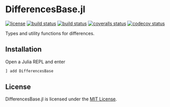 # DifferencesBase.jl

[![license](https://img.shields.io/badge/license-MIT-blue.svg)](https://github.com/laschuet/DifferencesBase.jl/blob/master/LICENSE.txt)
[![build status](https://travis-ci.org/laschuet/DifferencesBase.jl.svg?branch=master)](https://travis-ci.org/laschuet/DifferencesBase.jl)
[![build status](https://ci.appveyor.com/api/projects/status/0xk1rnv9jxys0a0n/branch/master?svg=true)](https://ci.appveyor.com/project/laschuet/differencesbase-jl/branch/master)
[![coveralls status](https://coveralls.io/repos/github/laschuet/DifferencesBase.jl/badge.svg?branch=master)](https://coveralls.io/github/laschuet/DifferencesBase.jl?branch=master)
[![codecov status](https://codecov.io/gh/laschuet/DifferencesBase.jl/branch/master/graph/badge.svg)](https://codecov.io/gh/laschuet/DifferencesBase.jl)

Types and utility functions for differences.

## Installation

Open a Julia REPL and enter

```julia
] add DifferencesBase
```

## License

DifferencesBase.jl is licensed under the [MIT License](./LICENSE.txt).
